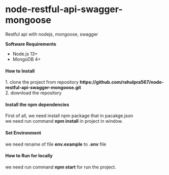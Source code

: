 # node-restful-api-swagger-mongoose
 Restful api with nodejs, mongoose, swagger
 
 <b>Software Requirements</b>
 <ul>
  <li>Node.js 13+</li>
  <li>MongoDB 4+</li>
 </ul>
 
 <h4>How to Install</h4>
 1. clone the project from repository <b>https://github.com/rahulpra567/node-restful-api-swagger-mongoose.git</b><br>
 2. download the repository<br>
 
<h4>Install the npm dependencies</h4>
First of all, we need install npm package that in pacakge.json<br>
we need run command <b>npm install</b> in project in window.<br>

<h4>Set Environment</h4>
we need rename of file <b>env.example</b> to <b>.env</b> file<br>

<h4>How to Run for locally</h4>
we need run command <b>npm start</b> for run the project.




